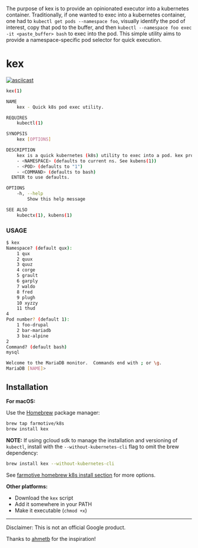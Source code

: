 The purpose of kex is to provide an opinionated executor into a kubernetes container.  Traditionally, if one wanted to exec into a kubernetes container, one had to `kubectl get pods --namespace foo`, visually identify the pod of interest, copy that pod to the buffer, and then `kubectl --namespace foo exec -it <paste_buffer> bash` to exec into the pod.  This simple utility aims to provide a namespace-specific pod selector for quick execution.

# kex

[![asciicast](https://asciinema.org/a/ZhQnEk0ASI7GgTOuEXLGpWnn9.png)](https://asciinema.org/a/ZhQnEk0ASI7GgTOuEXLGpWnn9)

```sh
kex(1)

NAME
    kex - Quick k8s pod exec utility.

REQUIRES
    kubectl(1)

SYNOPSIS
    kex [OPTIONS]

DESCRIPTION
    kex is a quick kubernetes (k8s) utility to exec into a pod. kex prompts for:
    - <NAMESPACE> (defaults to current ns. See kubens(1))
    - <POD> (defaults to "1")
    - <COMMAND> (defaults to bash)
  ENTER to use defaults.

OPTIONS
    -h, --help
        Show this help message

SEE ALSO
    kubectx(1), kubens(1)
```

### USAGE

```sh
$ kex
Namespace? (default qux):
    1 qux
    2 quux
    3 quuz
    4 corge
    5 grault
    6 garply
    7 waldo
    8 fred
    9 plugh
    10 xyzzy
    11 thud
4
Pod number? (default 1):
    1 foo-drupal
    2 bar-mariadb
    3 baz-alpine
2
Command? (default bash)
mysql

Welcome to the MariaDB monitor.  Commands end with ; or \g.
MariaDB [NAME]>
```

## Installation

**For macOS:**

Use the [Homebrew](https://brew.sh/) package manager:
```sh
brew tap farmotive/k8s
brew install kex
```
**NOTE:** If using gcloud sdk to manage the installation and versioning of `kubectl`, install with the `--without-kubernetes-cli` flag to omit the brew dependency:
```sh
brew install kex --without-kubernetes-cli
```

See [farmotive homebrew k8s install section](https://github.com/farmotive/homebrew-k8s#install) for more options.

**Other platforms:**

- Download the `kex` script
- Add it somewhere in your PATH
- Make it executable (`chmod +x`)

-----

Disclaimer: This is not an official Google product.

Thanks to [ahmetb](https://github.com/ahmetb) for the inspiration!
